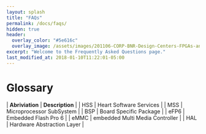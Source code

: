 ```yaml
---
layout: splash
title: "FAQs"
permalink: /docs/faqs/
hidden: true
header:
  overlay_color: "#5e616c"
  overlay_image: /assets/images/201106-CORP-BNR-Design-Centers-FPGAs-and-plds-Banner-2880x280.jpg
excerpt: "Welcome to the Frequently Asked Questions page."
last_modified_at: 2018-01-10T11:22:01-05:00
---
```



# Glossary 
| **Abriviation**  | **Description** |
| HSS | Heart Software Services |
| MSS | Microprocessor SubSystem |
| BSP | Board Specific Package |
| eFP6 | Embedded Flash Pro 6 |
| eMMC | embedded Multi Media Controller |
| HAL | Hardware Abstraction Layer  |

